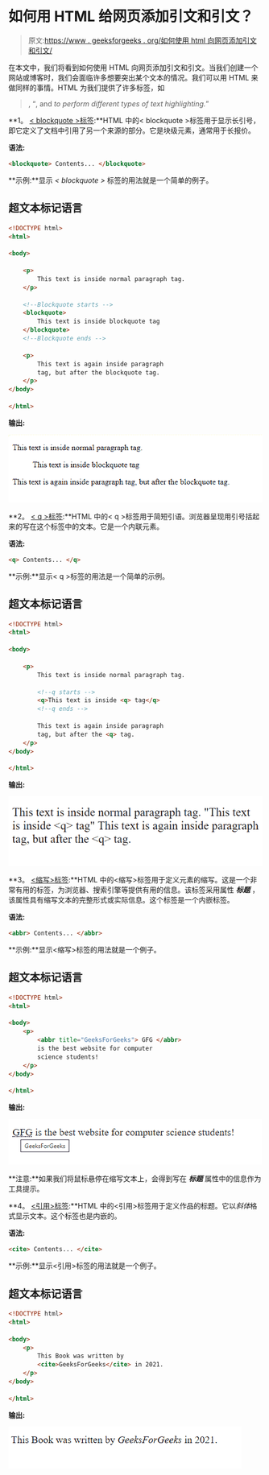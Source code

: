 # 如何用 HTML 给网页添加引文和引文？

> 原文:[https://www . geeksforgeeks . org/如何使用 html 向网页添加引文和引文/](https://www.geeksforgeeks.org/how-to-add-quotations-and-citations-to-the-web-pages-using-html/)

在本文中，我们将看到如何使用 HTML 向网页添加引文和引文。当我们创建一个网站或博客时，我们会面临许多想要突出某个文本的情况。我们可以用 HTML 来做同样的事情。HTML 为我们提供了许多标签，如

> , <q>, <abbr>and <cite>to perform different types of text highlighting.</cite></abbr></q>

**1。 [< blockquote >标签](https://www.geeksforgeeks.org/html-blockquote-tag/):**HTML 中的< blockquote >标签用于显示长引号，即它定义了文档中引用了另一个来源的部分。它是块级元素，通常用于长报价。

**语法:**

```html
<blockquote> Contents... </blockquote>
```

**示例:**显示 *< blockquote >* 标签的用法就是一个简单的例子。

## 超文本标记语言

```html
<!DOCTYPE html>
<html>

<body>

    <p>
        This text is inside normal paragraph tag.
    </p>

    <!--Blockquote starts -->
    <blockquote>
        This text is inside blockquote tag
    </blockquote>
    <!--Blockquote ends -->

    <p>
        This text is again inside paragraph 
        tag, but after the blockquote tag.
    </p>
</body>

</html>
```

**输出:**

![blockquote tag example](img/b3dffba58bddf535c58b99f36ab4df96.png)

**2。 [< q >标签](https://www.geeksforgeeks.org/html-q-tag/):**HTML 中的< q >标签用于简短引语。浏览器呈现用引号括起来的写在这个标签中的文本。它是一个内联元素。

**语法:**

```html
<q> Contents... </q>
```

**示例:**显示< q >标签的用法是一个简单的示例。

## 超文本标记语言

```html
<!DOCTYPE html>
<html>

<body>

    <p>
        This text is inside normal paragraph tag.

        <!--q starts -->
        <q>This text is inside <q> tag</q>
        <!--q ends -->

        This text is again inside paragraph 
        tag, but after the <q> tag.
    </p>
</body>

</html>
```

**输出:**

![q tag example](img/ec3670ad01219be99aad12266ce12172.png)

**3。 [<缩写>标签](https://www.geeksforgeeks.org/html-abbr-tag/):**HTML 中的<缩写>标签用于定义元素的缩写。这是一个非常有用的标签，为浏览器、搜索引擎等提供有用的信息。该标签采用属性 ***标题*** ，该属性具有缩写文本的完整形式或实际信息。这个标签是一个内嵌标签。

**语法:**

```html
<abbr> Contents... </abbr>
```

**示例:**显示<缩写>标签的用法就是一个例子。

## 超文本标记语言

```html
<!DOCTYPE html>
<html>

<body>
    <p>
        <abbr title="GeeksForGeeks"> GFG </abbr>
        is the best website for computer 
        science students!
    </p>
</body>

</html>
```

**输出:**

![abbr tag example](img/0493f379a98aa935886478df22162cb2.png)

**注意:**如果我们将鼠标悬停在缩写文本上，会得到写在 ***标题*** 属性中的信息作为工具提示。

**4。 [<引用>标签](https://www.geeksforgeeks.org/html-cite-tag/):**HTML 中的<引用>标签用于定义作品的标题。它以*斜体*格式显示文本。这个标签也是内嵌的。

**语法:**

```html
<cite> Contents... </cite>
```

**示例:**显示<引用>标签的用法就是一个例子。

## 超文本标记语言

```html
<!DOCTYPE html>
<html>

<body>
    <p>
        This Book was written by 
        <cite>GeeksForGeeks</cite> in 2021.
    </p>
</body>

</html>
```

**输出:**

![](img/24731d8b17d98a38da8008332d65a3c0.png)